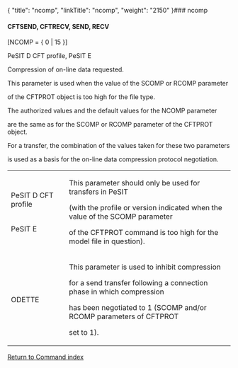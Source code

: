 {
    "title": "ncomp",
    "linkTitle": "ncomp",
    "weight": "2150"
}### <span id="ncomp"></span>ncomp

#### CFTSEND, CFTRECV, SEND, RECV

\[NCOMP = { 0 | 15 }\]

PeSIT D CFT profile, PeSIT E

Compression of on-line data requested.

This parameter is used when the value of the SCOMP or RCOMP parameter
of the CFTPROT object is too high for the file type.

The authorized values and the default values for the NCOMP parameter
are the same as for the SCOMP or RCOMP parameter of the CFTPROT object.
For a transfer, the combination of the values taken for these two parameters
is used as a basis for the on-line data compression protocol negotiation.

<table data-cellspacing="0" width="90%">
<tbody>
<tr class="odd" data-valign="top">
<td width="26%"><p>PeSIT D CFT profile<br />
<br />
PeSIT E</p></td>
<td width="74%"><p>This parameter should only be used for transfers in PeSIT
(with the profile or version indicated when the value of the SCOMP parameter
of the CFTPROT command is too high for the model file in question).</p></td>
</tr>
<tr class="even" data-valign="top">
<td width="26%"><p>ODETTE</p></td>
<td width="74%"><p>This parameter is used to inhibit compression
for a send transfer following a connection phase in which compression
has been negotiated to 1 (SCOMP and/or RCOMP parameters of CFTPROT
set to 1).</p></td>
</tr>
</tbody>
</table>

[Return to Command index](../../)
